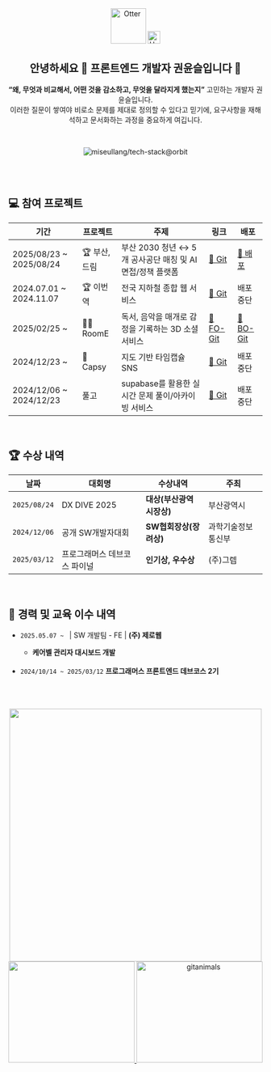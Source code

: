 <div align="center">

<img src="https://raw.githubusercontent.com/Tarikul-Islam-Anik/Animated-Fluent-Emojis/master/Emojis/Animals/Otter.png" alt="Otter" width="70" height="70" />
<img src="https://raw.githubusercontent.com/Tarikul-Islam-Anik/Animated-Fluent-Emojis/master/Emojis/Animals/Hamster.png" alt="Hamster" width="25" height="25" />
    
  ## 안녕하세요 👋 프론트엔드 개발자 권윤슬입니다 🦦
  
<p align="center">
<strong>“왜, 무엇과 비교해서, 어떤 것을 감소하고, 무엇을 달라지게 했는지”</strong> 고민하는 개발자 권윤슬입니다. <br/>
이러한 질문이 쌓여야 비로소 문제를 제대로 정의할 수 있다고 믿기에, 요구사항을 재해석하고 문서화하는 과정을 중요하게 여깁니다.
</p>
<br/>

<!-- ### 🛠️ Stack -->

<!-- <img src='https://skillicons.dev/icons?i=html,css,javascript,ts,react,vue,next,git,figma,mui,emotion,tailwind,supabase,vercel&perline=7' alt="stack" /> -->

![miseullang/tech-stack@orbit](https://tech-stack.wontory.dev/api/orbit?text=miseullang&slugs=css3,html5,javascript,typescript,react,vuedotjs,nextdotjs,git,figma,tailwindcss,primevue,supabase,notion,jira,confluence,vercel)

<br>
<!-- 
### 📑 Tools

<div align="center">
  <img src="https://img.shields.io/badge/github-181717.svg?style=for-the-badge&logo=github&logoColor=white" />&nbsp
  <img src="https://img.shields.io/badge/Jira-0052CC.svg?style=for-the-badge&logo=jira&logoColor=white" />&nbsp
  <img src="https://img.shields.io/badge/Notion-F3F3F3.svg?style=for-the-badge&logo=notion&logoColor=black" />&nbsp
  <img src="https://img.shields.io/badge/Confluence-0052CC.svg?style=for-the-badge&logo=confluence&logoColor=white" />&nbsp
</div> -->

<br>

<div align="left">
<h2>💻 참여 프로젝트 </h2>
<table>
  <thead>
    <tr>
      <th>기간</th>
      <th>프로젝트</th>
      <th>주제</th>
      <th>링크</th>
      <th>배포</th>
    </tr>
  </thead>
  <tbody>
    <tr>
      <td>2025/08/23 ~ 2025/08/24</td>
      <td>🏆 부산, 드림</td>
      <td> 부산 2030 청년 ↔ 5개 공사공단 매칭 및 AI 면접/정책 플랫폼</td>
      <td><a href="https://github.com/Hi-Match">🔗 Git</a></td>
      <td><a href="https://www.busan-dream.co.kr/">🔗 배포</a></td>
    </tr>
    <tr>
      <td>2024.07.01 ~ 2024.11.07</td>
      <td>🏆 이번역</td>
      <td>전국 지하철 종합 웹 서비스</td>
      <td><a href="https://github.com/None-Step">🔗 Git</a></td>
      <td>배포 중단</td>
    </tr>
    <tr>
      <td>2025/02/25 ~ </td>
      <td>🏅🥈 RoomE</td>
      <td>독서, 음악을 매개로 감정을 기록하는 3D 소셜 서비스</td>
      <td><a href="https://github.com/R00ME/roome-fe">🔗 FO-Git</a></td>
      <td><a href="https://github.com/R00ME/roome-admin-fe">🔗 BO-Git</a></td>
    </tr>
    <tr>
      <td>2024/12/23 ~ </td>
      <td>🏅 Capsy</td>
      <td>지도 기반 타임캡슐 SNS</td>
      <td><a href="https://github.com/Caapsy/Capsy">🔗 Git</a></td>
      <td>배포 중단</td>
    </tr>
    <tr>
      <td>2024/12/06 ~ 2024/12/23</td>
      <td>풀고</td>
      <td>supabase를 활용한 실시간 문제 풀이/아카이빙 서비스</td>
      <td><a href="https://github.com/devcourse-Teemo/devcourse-Teemo">🔗 Git</a></td>
      <td>배포 중단</td>
    </tr>
  </tbody>
</table>

<br>

<div align="left">
  <h2>🏆 수상 내역 </h2>

  <table>
  <thead>
    <tr>
      <th>날짜</th>
      <th>대회명</th>
      <th>수상내역</th>
      <th>주최</th>
    </tr>
  </thead>
  <tbody>
      <tr>
      <td><code>2025/08/24</code></td>
      <td>DX DIVE 2025</td>
      <td><strong>대상(부산광역시장상)</strong></td>
      <td>부산광역시</td>
    </tr>
    <tr>
      <td><code>2024/12/06</code></td>
      <td>공개 SW개발자대회</td>
      <td><strong>SW협회장상(장려상)</strong></td>
      <td>과학기술정보통신부</td>
    </tr>
    <tr>
      <td><code>2025/03/12</code></td>
      <td>프로그래머스 데브코스 파이널</td>
      <td><strong>인기상, 우수상</strong></td>
      <td>(주)그렙</td>
    </tr>
  </tbody>
</table>

</div><br>

<div align="left">
  <h2>🫡 경력 및 교육 이수 내역</h2>
<ul>
  <li><code>2025.05.07 ~ </code>&nbsp| SW 개발팀 - FE | <strong>(주) 제로웹</strong></li>
    <ul>
      <li><strong>케어벨 관리자 대시보드 개발</strong></li>
    </ul>
    <br/>
    <li><code>2024/10/14 ~ 2025/03/12</code> <strong>프로그래머스 프론트엔드 데브코스 2기</strong></li>
</ul>

<br/>

</div>

<br/>
<br/>

<div align="center" >
<img src="https://github-readme-stats.vercel.app/api?username=miseullang&show_icons=true&theme=github_dark&hide_border=true&hide_title=false&hide=stars,contribs" width="500" />
</div>

<div align="center" >
<a href="https://github.com/devxb/gitanimals">
<img
  src="https://render.gitanimals.org/farms/miseullang"
  width="250"
  height="200"
/>
</a>
<a href="https://www.gitanimals.org/">
  <img
    src="https://render.gitanimals.org/guilds/714071317917582095/draw"
    width="250"
    height="200"
    alt="gitanimals"
  />
</a>
</div>
